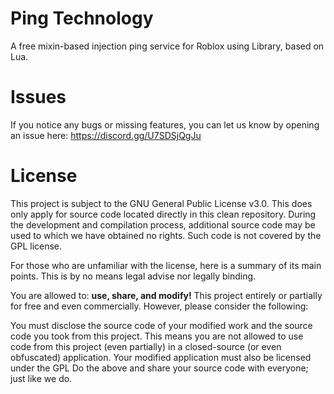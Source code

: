 # Ping Technology
A free mixin-based injection ping service for Roblox using Library, based on Lua.

# Issues
If you notice any bugs or missing features, you can let us know by opening an issue here: https://discord.gg/U7SDSjQgJu

# License
This project is subject to the GNU General Public License v3.0. This does only apply for source code located directly in this clean repository. During the development and compilation process, additional source code may be used to which we have obtained no rights. Such code is not covered by the GPL license.

For those who are unfamiliar with the license, here is a summary of its main points. This is by no means legal advise nor legally binding.

You are allowed to:
**use, share, and modify!** This project entirely or partially for free and even commercially. However, please consider the following:

You must disclose the source code of your modified work and the source code you took from this project. This means you are not allowed to use code from this project (even partially) in a closed-source (or even obfuscated) application.
Your modified application must also be licensed under the GPL
Do the above and share your source code with everyone; just like we do.
